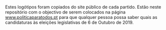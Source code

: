 Estes logótipos foram copiados do site público de cada partido. Estão neste repositório com o objectivo de serem colocados na página www.politicaparatodos.pt para que qualquer pessoa possa saber quais as candidaturas às eleições legislativas de 6 de Outubro de 2019.